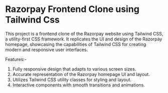 # Razorpay Frontend Clone using Tailwind Css

This project is a frontend clone of the Razorpay website using Tailwind CSS, a utility-first CSS framework. It replicates the UI and design of the Razorpay homepage, showcasing the capabilities of Tailwind CSS for creating modern and responsive user interfaces.

Features:-

1. Fully responsive design that adapts to various screen sizes.
2. Accurate representation of the Razorpay homepage UI and layout.
3. Utilizes Tailwind CSS utility classes for styling and layout.
4. Interactive components with smooth transitions and animations.
